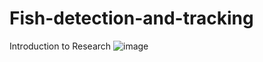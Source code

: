 # Fish-detection-and-tracking
Introduction to Research
![image](https://user-images.githubusercontent.com/43316350/56355851-a6741880-61d7-11e9-8162-ef41efafef20.png)
